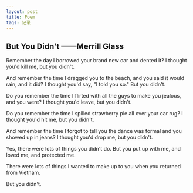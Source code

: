 ```yaml
---
layout: post
title: Poem
tags: 记录
---
```


## But You Didn't ——Merrill Glass

Remember the day I borrowed your brand new car and dented it?
I thought you'd kill me, but you didn't.

And remember the time I dragged you to the beach, and you said it would rain, and it did?
I thought you'd say, "I told you so." But you didn't.

Do you remember the time I flirted with all the guys to make you jealous, and you were?
I thought you'd leave, but you didn't.

Do you remember the time I spilled strawberry pie all over your car rug?
I thought you'd hit me, but you didn't.

And remember the time I forgot to tell you the dance was formal and you showed up in jeans?
I thought you'd drop me, but you didn't.

Yes, there were lots of things you didn't do.
But you put up with me, and loved me, and protected me.

There were lots of things I wanted to make up to you when you returned from Vietnam.

But you didn't.
